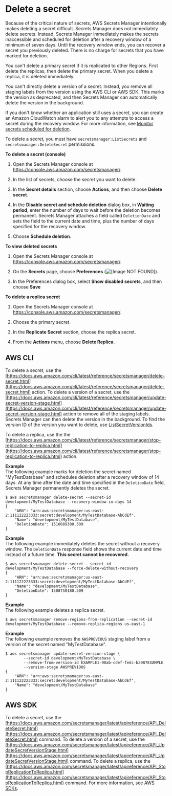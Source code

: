 # Delete a secret<a name="manage_delete-secret"></a>

Because of the critical nature of secrets, AWS Secrets Manager intentionally makes deleting a secret difficult\. Secrets Manager does not immediately delete secrets\. Instead, Secrets Manager immediately makes the secrets inaccessible and scheduled for deletion after a recovery window of a minimum of seven days\. Until the recovery window ends, you can recover a secret you previously deleted\. There is no charge for secrets that you have marked for deletion\. 

You can't delete a primary secret if it is replicated to other Regions\. First delete the replicas, then delete the primary secret\. When you delete a replica, it is deleted immediately\.

You can't directly delete a version of a secret\. Instead, you remove all staging labels from the version using the AWS CLI or AWS SDK\. This marks the version as deprecated, and then Secrets Manager can automatically delete the version in the background\.

If you don't know whether an application still uses a secret, you can create an Amazon CloudWatch alarm to alert you to any attempts to access a secret during the recovery window\. For more information, see [Monitor secrets scheduled for deletion](monitoring_cloudwatch_deleted-secrets.md)\.

To delete a secret, you must have `secretsmanager:ListSecrets` and `secretsmanager:DeleteSecret` permissions\.

**To delete a secret \(console\)**

1. Open the Secrets Manager console at [https://console\.aws\.amazon\.com/secretsmanager/](https://console.aws.amazon.com/secretsmanager/)\.

1. In the list of secrets, choose the secret you want to delete\.

1. In the **Secret details** section, choose **Actions**, and then choose **Delete secret**\.

1. In the **Disable secret and schedule deletion** dialog box, in **Waiting period**, enter the number of days to wait before the deletion becomes permanent\. Secrets Manager attaches a field called `DeletionDate` and sets the field to the current date and time, plus the number of days specified for the recovery window\.

1. Choose **Schedule deletion**\.

**To view deleted secrets**

1. Open the Secrets Manager console at [https://console\.aws\.amazon\.com/secretsmanager/](https://console.aws.amazon.com/secretsmanager/)\.

1. On the **Secrets** page, choose **Preferences** \(![\[Image NOT FOUND\]](http://docs.aws.amazon.com/secretsmanager/latest/userguide/images/preferences-gear.png)\)\. 

1. In the Preferences dialog box, select **Show disabled secrets**, and then choose **Save**

**To delete a replica secret**

1. Open the Secrets Manager console at [https://console\.aws\.amazon\.com/secretsmanager/](https://console.aws.amazon.com/secretsmanager/)\.

1. Choose the primary secret\.

1. In the **Replicate Secret** section, choose the replica secret\.

1. From the **Actions** menu, choose **Delete Replica**\.

## AWS CLI<a name="manage_delete-secret_cli"></a>

To delete a secret, use the [https://docs.aws.amazon.com/cli/latest/reference/secretsmanager/delete-secret.html](https://docs.aws.amazon.com/cli/latest/reference/secretsmanager/delete-secret.html) action\. To delete a version of a secret, use the [https://docs.aws.amazon.com/cli/latest/reference/secretsmanager/update-secret-version-stage.html](https://docs.aws.amazon.com/cli/latest/reference/secretsmanager/update-secret-version-stage.html) action to remove all of the staging labels\. Secrets Manager can then delete the version in the background\. To find the version ID of the version you want to delete, use [ListSecretVersionIds](https://docs.aws.amazon.com/secretsmanager/latest/apireference/API_ListSecretVersionIds.html)\.

To delete a replica, use the the [https://docs.aws.amazon.com/cli/latest/reference/secretsmanager/stop-replication-to-replica.html](https://docs.aws.amazon.com/cli/latest/reference/secretsmanager/stop-replication-to-replica.html) action\.

**Example**  
The following example marks for deletion the secret named "MyTestDatabase" and schedules deletion after a recovery window of 14 days\. At any time after the date and time specified in the `DeletionDate` field, Secrets Manager permanently deletes the secret\.  

```
$ aws secretsmanager delete-secret --secret-id development/MyTestDatabase --recovery-window-in-days 14
{
    "ARN": "arn:aws:secretsmanager:us-east-2:111122223333:secret:development/MyTestDatabase-AbCdEf",
    "Name": "development/MyTestDatabase",
    "DeletionDate": 1510089380.309
}
```

**Example**  
The following example immediately deletes the secret without a recovery window\. The `DeletionDate` response field shows the current date and time instead of a future time\. **This secret cannot be recovered\.**  

```
$ aws secretsmanager delete-secret --secret-id development/MyTestDatabase --force-delete-without-recovery
{
    "ARN": "arn:aws:secretsmanager:us-east-2:111122223333:secret:development/MyTestDatabase-AbCdEf",
    "Name": "development/MyTestDatabase",
    "DeletionDate": 1508750180.309
}
```

**Example**  
The following example deletes a replica secret\.  

```
$ aws secretsmanager remove-regions-from-replication --secret-id development/MyTestDatabase --remove-replica-regions us-east-1 
```

**Example**  
The following example removes the `AWSPREVIOUS` staging label from a version of the secret named "MyTestDatabase"\.   

```
$ aws secretsmanager update-secret-version-stage \
        --secret-id development/MyTestDatabase \
        --remove-from-version-id EXAMPLE1-90ab-cdef-fedc-ba987EXAMPLE 
        --version-stage AWSPREVIOUS
{
    "ARN": "arn:aws:secretsmanager:us-east-2:111122223333:secret:development/MyTestDatabase-AbCdEf",
    "Name": "development/MyTestDatabase"
}
```

## AWS SDK<a name="manage_delete-secret_sdk"></a>

To delete a secret, use the [https://docs.aws.amazon.com/secretsmanager/latest/apireference/API_DeleteSecret.html](https://docs.aws.amazon.com/secretsmanager/latest/apireference/API_DeleteSecret.html) command\. To delete a version of a secret, use the [https://docs.aws.amazon.com/secretsmanager/latest/apireference/API_UpdateSecretVersionStage.html](https://docs.aws.amazon.com/secretsmanager/latest/apireference/API_UpdateSecretVersionStage.html) command\. To delete a replica, use the [https://docs.aws.amazon.com/secretsmanager/latest/apireference/API_StopReplicationToReplica.html](https://docs.aws.amazon.com/secretsmanager/latest/apireference/API_StopReplicationToReplica.html) command\. For more information, see [AWS SDKs](asm_access.md#asm-sdks)\.
